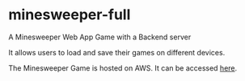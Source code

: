 # minesweeper-full
A Minesweeper Web App Game with a Backend server

It allows users to load and save their games on different devices.

The Minesweeper Game is hosted on AWS. It can be accessed [here](http://www.kevindang12.com/minesweeper).
